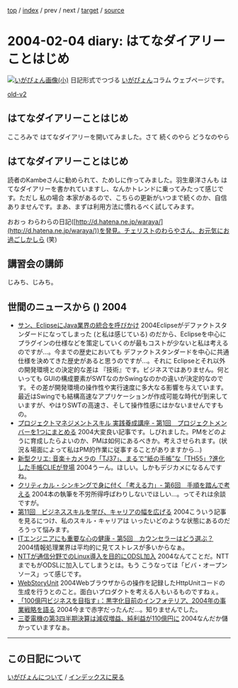 [top](https://igapyon.github.io/diary/) 
 / [index](https://igapyon.github.io/diary/2004/index.html) 
 / prev 
 / next 
 / [target](https://igapyon.github.io/diary/2004/ig040204.html) 
 / [source](https://github.com/igapyon/diary/blob/gh-pages/2004/ig040204.html.src.md) 

2004-02-04 diary: はてなダイアリーことはじめ
=====================================================================================================
[![いがぴょん画像(小)](https://igapyon.github.io/diary/images/iga200306s.jpg "いがぴょん")](https://igapyon.github.io/diary/memo/memoigapyon.html) 日記形式でつづる [いがぴょん](https://igapyon.github.io/diary/memo/memoigapyon.html)コラム ウェブページです。

[old-v2](ig040204-orig.html)

## はてなダイアリーことはじめ

こころみで はてなダイアリーを開いてみました。さて 続くのやら どうなのやら


## はてなダイアリーことはじめ

読者のKambeさんに勧められて、ためしに作ってみました。羽生章洋さんも はてなダイアリーを書かれていますし、なんかトレンドに乗ってみたって感じです。ただし 私の場合 本家があるので、こちらの更新がいつまで続くのか、自信ありませんです。まあ、まずは利用方法に慣れるべく試してみます。

おおっ わらわらの日記([http://d.hatena.ne.jp/waraya/](http://d.hatena.ne.jp/waraya/))を発見。チェリストのわらやさん、お元気にお過ごしかしら
(笑)

## 講習会の講師

じみち、じみち。

## 世間のニュースから () 2004

* [サン、EclipseにJava業界の統合を呼びかけ](http://japan.cnet.com/news/ent/story/0,2000047623,20064086,00.htm)  2004Eclipseがデファクトスタンダードになってしまった (と私は感じている) のだから、Eclipseを中心にプラグインの仕様などを策定していくのが最もコストが少ないと私は考えるのですが…。今までの歴史においても デファクトスタンダードを中心に共通仕様を決めてきた歴史があると思うのですが…。それに Eclipseとそれ以外の開発環境との決定的な差は 『技術』です。ビジネスではありません。何といっても GUIの構成要素がSWTなのかSwingなのかの違いが決定的なのです。その差が開発環境の操作性や実行速度に多大なる影響を与えています。最近はSwingでも結構高速なアプリケーションが作成可能な時代が到来していますが、やはりSWTの高速さ、そして操作性感にはかないませんですもの。
* [プロジェクトマネジメントスキル 実践養成講座 - 第1回　プロジェクトメンバーを1つにまとめる](http://jibun.atmarkit.co.jp/lskill01/rensai/pm01/pm01.html)  2004大変良い記事です。しびれました。PMをどのように育成したらよいのか、PMは如何にあるべきか。考えさせられます。(状況＆場面によって私はPM的作業に従事することがありますから…)
* [新型クリエ: 音楽＋カメラの「TJ37」、まるで“紙の手帳”な「TH55」?進化した手帳CLIEが登場](http://www.itmedia.co.jp/mobile/articles/0402/03/news033.html)  2004うーん。ほしい。しかもデジカメになるんですね。
* [クリティカル・シンキングで身に付く「考える力」- 第6回　手順を踏んで考える](http://jibun.atmarkit.co.jp/lskill01/rensai/cri-think/think06.html)  2004本の執筆を不労所得呼ばわりしないでほしい…。ってそれは余談ですが。
* [第11回　ビジネススキルを学び、キャリアの幅を広げる](http://jibun.atmarkit.co.jp/lcareer01/rensai/ten11/ten01.html)  2004こういう記事を見るにつけ、私のスキル・キャリアは いったいどのような状態にあるのだろうって悩みます。
* [ITエンジニアにも重要な心の健康 - 第5回　カウンセラーはどう選ぶ？](http://jibun.atmarkit.co.jp/ljibun01/column/stress/stress05.html)  2004情報処理業界は平均的に見てストレスが多いからなぁ。
* [NTTが通信分野でのLinux導入を目的にODSL加入](http://japan.cnet.com/news/com/story/0,2000047668,20064109,00.htm)  2004なんてことだ。NTTまでもがODSLに加入してしまうとは。もう こうなっては「ビバ・オープンソース」って感じです。
* [WebStoryUnit](http://www.geocities.jp/interplay3d/WebStoryUnit/indexJ.htm)  2004Webブラウザからの操作を記録したHttpUnitコードの生成を行うとのこと。面白いプロダクトを考える人もいるものですねぇ。
* [「100億円ビジネスを目指す」：黒字化目前のインフォテリア、2004年の事業戦略を語る](http://japan.cnet.com/news/ent/story/0,2000047623,20064113,00.htm)  2004今まで赤字だったんだ…。知りませんでした。
* [三菱電機の第3四半期決算は減収増益、純利益が110億円に](http://japan.cnet.com/news/biz/story/0,2000050156,20064082,00.htm)  2004なんだか儲かっていますなぁ。

----------------------------------------------------------------------------------------------------

## この日記について
[いがぴょんについて](https://igapyon.github.io/diary/memo/memoigapyon.html) / [インデックスに戻る](https://igapyon.github.io/diary/idxall.html)
